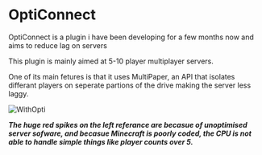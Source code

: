 # OptiConnect

OptiConnect is a plugin i have been developing for a few months now and aims to reduce lag on servers

This plugin is mainly aimed at 5-10 player multiplayer servers.

One of its main fetures is that it uses MultiPaper, an API that isolates differant players on seperate partions of the drive making the server less laggy.

![WithOpti](https://user-images.githubusercontent.com/119084680/204065209-9d9edc14-b28f-402e-aee4-e8c82b7f2d58.png)

***The huge red spikes on the left referance are becasue of unoptimised server sofware, and becasue Minecraft is poorly coded, the CPU is not able to handle simple things like player counts over 5.***
